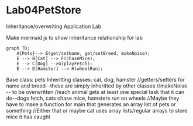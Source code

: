 # Lab04PetStore
Inheritance/overwriting Application Lab

Make mermaid js to show inheritance relationship for lab
```mermaid
graph TD;
    A{Pets}--> E(get/setName, get/setBreed, makeNoise);
    E --> B[Cat] --> F(chaseMice);
    E --> C[Dog] -->G(playFetch);
    E --> D[Hamster] --> H(wheelRun);
```
Base class: pets
Inheritting classes: cat, dog, hamster
//getters/setters for name and breed--these are simply inheritted by other classes
//makeNoise -- to be overwritten
//each animal gets at least one special task that it can do--dogs fetch, cats chase mice, hamsters run on wheels
//Maybe they have to make a function for main that generates an array list of pets or something
//Either that or maybe cat uses array lists/regular arrays to store mice it has caught
